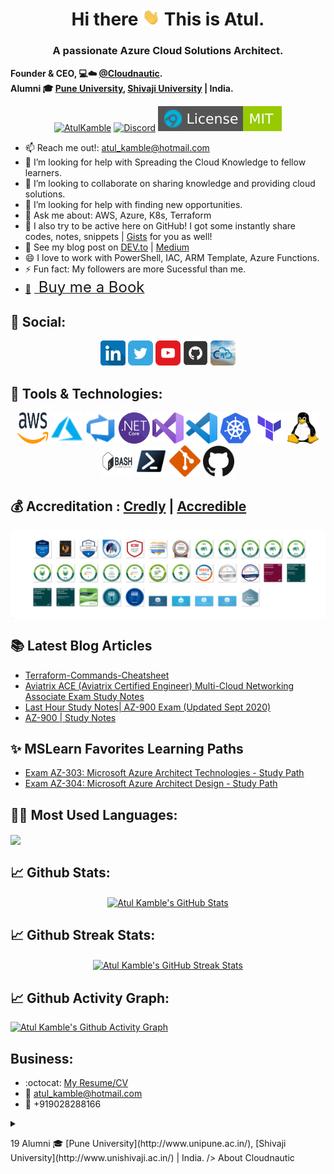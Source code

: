 <!-- Atul Kamble | GitHub Profile -->
<h1 align="center"> Hi there <img src="https://github.com/atulkamble/atulkamble/blob/main/gif/hello.gif" width="28px" alt="hi"> This is Atul.</h1>
<h3 align="center">A passionate Azure Cloud Solutions Architect.</h3>

**Founder & CEO, 💻☁️ [@Cloudnautic](http://thecloudnautic.com).** <br />
**Alumni 🎓 [Pune University](http://www.unipune.ac.in/), [Shivaji University](http://www.unishivaji.ac.in/) | India.**
<br />

<p align="center">
<a href="https://github.com/atulkamble"><img src="https://komarev.com/ghpvc/?username=atulkamble&color=007ec6&style=flat-square" alt="AtulKamble"></a>
<a href="https://discord.gg/DY7PFDEW"><img src="https://img.shields.io/static/v1?logo=discord&label=&message=Discord&color=36393f&style=flat-square" alt="Discord"></a>
<a href="https://github.com/atulkamble/atulkamble/blob/main/LICENSE"><img src="https://github.com/atulkamble/atulkamble/blob/main/Shields/github-profile-views-counter.svg?flat-square&logo=appveyor" alt="License"></a>
</p>

- 📫 Reach me out!: atul_kamble@hotmail.com
- 🌱 I’m looking for help with Spreading the Cloud Knowledge to fellow learners.
- 👯 I’m looking to collaborate on sharing knowledge and providing cloud solutions.
- 🤔 I’m looking for help with finding new opportunities.
- 💬 Ask me about: AWS, Azure, K8s, Terraform
- 🔭 I also try to be active here on GitHub! I got some instantly share codes, notes, snippets | [Gists](https://gist.github.com/atulkamble) for you as well!
- 💬 See my blog post on [DEV.to](https://dev.to/atulkamble) | [Medium](https://atuljkamble.medium.com)
- 😄 I love to work with PowerShell, IAC, ARM Template, Azure Functions.
- ⚡ Fun fact: My followers are more Sucessful than me.
- <link href="https://fonts.googleapis.com/css?family=Cookie" rel="stylesheet"><a class="bmc-button" target="_blank" href="https://www.buymeacoffee.com/AtulKamble">📕<span style="margin-left:5px;font-size:24px !important;"> Buy me a Book</span></a>

## 🚀 Social:
<p align="center">
  <a href="https://www.linkedin.com/in/atuljkamble/"><img src="https://github.com/atulkamble/atulkamble/blob/main/icons/linkedin.png" width="40" height="40"></a>
  <a href="https://twitter.com/atul_kamble"><img src="https://github.com/atulkamble/atulkamble/blob/main/icons/twitter.png" width="40" height="40"></a>
  <a href="https://www.youtube.com/channel/UCozWfiSWpO4JZhMrASYyZ2w"><img src="https://github.com/atulkamble/atulkamble/blob/main/icons/youtube.png" width="40" height="40"></a>
  <a href="https://www.github.com/in/atulkamble/"><img src="https://github.com/atulkamble/atulkamble/blob/main/icons/github.png" width="40" height="40"></a>
  <a href="https://thecloudnautic.com/"><img src="https://github.com/atulkamble/atulkamble/blob/main/icons/cloudnautic.jpg" width="40" height="40"></a>
</p>

## 🧰 Tools & Technologies:
<p align="center">
<img src="https://github.com/atulkamble/atulkamble/blob/main/Logo/aws.svg" alt="AWS" width="50" height="50"/> 
<img src="https://github.com/atulkamble/atulkamble/blob/main/Logo/azure.svg" alt="Azure" width="50" height="50"/>
<img src="https://github.com/atulkamble/atulkamble/blob/main/Logo/azure-devops.svg" alt="Azure DevOps" width="50" height="50"/>
  <img src="https://github.com/atulkamble/atulkamble/blob/main/Logo/dotnet-core.svg" alt=".NET Core" width="50" height="50"/>
<img src="https://github.com/atulkamble/atulkamble/blob/main/Logo/visual-studio.svg" alt="Visual Studio" width="50" height="50"/>
<img src="https://github.com/atulkamble/atulkamble/blob/main/Logo/vscode.svg" alt="Visual Studio Code" width="50" height="50"/>
<img src="https://github.com/atulkamble/atulkamble/blob/main/Logo/kubernetes.svg" alt="Kubernetes" width="50" height="50"/>
<img src="https://github.com/atulkamble/atulkamble/blob/main/Logo/terraform.png" alt="Terraform" width="50" height="50"/>
<img src="https://github.com/atulkamble/atulkamble/blob/main/Logo/linux.svg" alt="Linux" width="50" height="50"/>
<img src="https://github.com/atulkamble/atulkamble/blob/main/Logo/bash.svg" alt="Bash" width="50" height="50"/>
<img src="https://github.com/atulkamble/atulkamble/blob/main/Logo/powershell.png" alt="Powershell" width="50" height="50"/>  
<img src="https://github.com/atulkamble/atulkamble/blob/main/Logo/git.svg" alt="Git" width="50" height="50"/>
<img src="https://github.com/atulkamble/atulkamble/blob/main/Logo/github.png" alt="GitHub" width="50" height="50"/>  
</p>

## 💰 Accreditation : [Credly](https://www.credly.com/users/atulkamble) | [Accredible](https://www.credential.net/profile/atuljaywantkamble/wallet)
<p align="center"><a href="https://github.com/atulkamble">
  <img align="center" src="https://github.com/atulkamble/atulkamble/blob/main/icons/GitHubCover.png" alt="" />
</a></p> 

## 📚 Latest Blog Articles 
- [Terraform-Commands-Cheatsheet](https://atul-kamble.medium.com/terraform-commands-cheatsheet-d64b8e8ab35)
- [Aviatrix ACE (Aviatrix Certified Engineer) Multi-Cloud Networking Associate Exam Study Notes](https://atulkamble.github.io/AviatrixACE/)
- [Last Hour Study Notes| AZ-900 Exam (Updated Sept 2020)](https://atuljkamble.medium.com/last-hour-study-az-900-exam-42fdffec558f)
- [AZ-900 | Study Notes](https://atuljkamble.medium.com/az-900-study-notes-233f120a075c)

## ✨ MSLearn Favorites Learning Paths
* [Exam AZ-303: Microsoft Azure Architect Technologies - Study Path](https://docs.microsoft.com/en-us/learn/certifications/exams/az-303)
* [Exam AZ-304: Microsoft Azure Architect Design - Study Path](https://docs.microsoft.com/en-us/learn/certifications/exams/az-304)

## 👨‍💻 Most Used Languages:
<img align="center" src="https://github-readme-stats.vercel.app/api/top-langs/?username=atulkamble&hide=java,html&title_color=ffffff&text_color=c9cacc&icon_color=2bbc8a&bg_color=1d1f21" />
</a></p>

## 📈 Github Stats:

<p align="center"> 
<a href="https://github.com/atulkamble/atulkamble">
<img align="center" src="https://github-readme-stats.vercel.app/api?username=atulkamble&show_icons=true&line_height=27&count_private=true&title_color=ffffff&text_color=c9cacc&icon_color=2bbc8a&bg_color=1d1f21" alt="Atul Kamble's GitHub Stats" />
</a></p>

## 📈 Github Streak Stats:
<p align="center"><a href="https://github.com/atulkamble">
  <img align="center" src="https://github-readme-streak-￼stats.herokuapp.com/?user=atulkamble&theme=dark" alt="Atul Kamble's GitHub Streak Stats" />
</a></p>

## 📈 Github Activity Graph:
[![Atul Kamble's Github Activity Graph](https://activity-graph.herokuapp.com/graph?username=atulkamble&theme=react-dark)](https://github.com/atulkamble/github-readme-activity-graph)<br />  

## Business:
- :octocat: [My Resume/CV](https://github.com/atulkamble/atulkamble/blob/master/AtulKamble.pdf)
- :email: atul_kamble@hotmail.com
- 📱 +919028288166

<details>
<summary><p Founder & CEO, 💻☁️ [@Cloudnautic](http://thecloudnautic.com). <br />
19
Alumni 🎓 [Pune University](http://www.unipune.ac.in/), [Shivaji University](http://www.unishivaji.ac.in/) | India. />
About Cloudnautic
</summary>19
Cloudnautic is registered consultant, member of AWS Partner Network, Microsoft Partner Network & Google Cloud Partner Advantage. From designing workloads, to handling management, governance compliance & cost, our IT Experts, Cloud Consultants can help you optimize your operations & map out your next steps towards business growth with adaptation of recent technologies.Cloudnautic helps Organisations to align IT with their business goals.

[Atul Kamble](https://www.youtube.com/channel/UCozWfiSWpO4JZhMrASYyZ2w/about)
[Cloudnautic](https://www.youtube.com/channel/UC7bZ6MWDdX9iTlcVejtMAeQ)



#atulkamble #cloudnautic #pune #cloud #opensource #cloudcomputing #aws #azure #gcp #amazonwebservices #microsoftazure #googlecloudplatform #kubernetes #terraform #devops #IT #machinelearning #datascience #ai #artificialintelligence #bigdada #cloudera #walchandcollegeofengineering #wce #governmentcollegeofengineeringandresearch #gcoeara #puneuniversity #shivajiuniversity #unipune #unishivaji 

</>🔍[@atulkamble](https://github.com/atulkamble)  | © 2021
